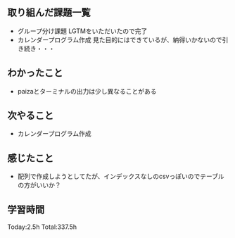 ## 取り組んだ課題一覧
- グループ分け課題 LGTMをいただいたので完了
- カレンダープログラム作成 見た目的にはできているが、納得いかないので引き続き・・・
  
## わかったこと
- paizaとターミナルの出力は少し異なることがある
  
## 次やること
- カレンダープログラム作成

## 感じたこと
- 配列で作成しようとしてたが、インデックスなしのcsvっぽいのでテーブルの方がいいか？

## 学習時間
Today:2.5h
Total:337.5h
